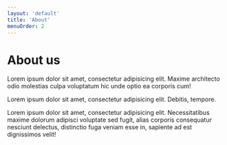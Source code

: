 ```yaml
---
layout: 'default'
title: 'About'
menuOrder: 2
---
```



# About us

Lorem ipsum dolor sit amet, consectetur adipisicing elit. Maxime architecto odio molestias culpa voluptatum hic unde optio ea corporis cum!

Lorem ipsum dolor sit amet, consectetur adipisicing elit. Debitis, tempore.

Lorem ipsum dolor sit amet, consectetur adipisicing elit. Necessitatibus maxime dolorum adipisci voluptate sed fugit, alias corporis consequatur nesciunt delectus, distinctio fuga veniam esse in, sapiente ad est dignissimos velit!